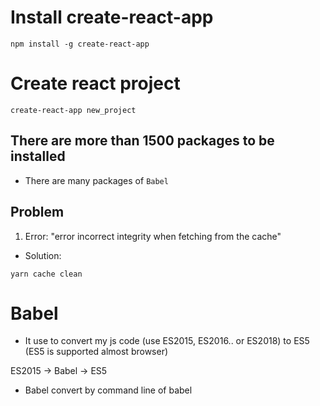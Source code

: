 # Install create-react-app
```
npm install -g create-react-app
```

# Create react project
```
create-react-app new_project
```

## There are more than 1500 packages to be installed
- There are many packages of `Babel`

## Problem
1. Error: "error incorrect integrity when fetching from the cache"
- Solution:
```
yarn cache clean
```

# Babel
- It use to convert my js code (use ES2015, ES2016.. or ES2018) to ES5 
(ES5 is supported almost browser)

ES2015 -> Babel -> ES5
- Babel convert by command line of babel
